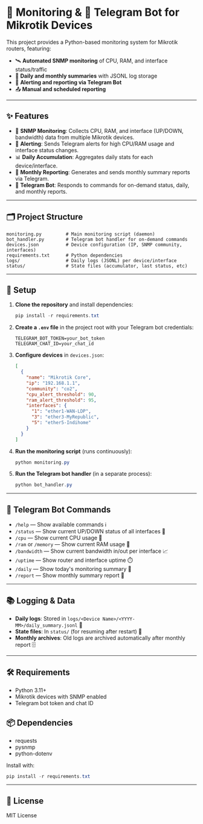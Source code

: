 # 🚦 Monitoring & 🤖 Telegram Bot for Mikrotik Devices

This project provides a Python-based monitoring system for Mikrotik routers, featuring:
- 🛰️ **Automated SNMP monitoring** of CPU, RAM, and interface status/traffic
- 📅 **Daily and monthly summaries** with JSONL log storage
- 🚨 **Alerting and reporting via Telegram Bot**
- 📤 **Manual and scheduled reporting**

---

## ✨ Features

- 🧠 **SNMP Monitoring**: Collects CPU, RAM, and interface (UP/DOWN, bandwidth) data from multiple Mikrotik devices.
- 🚨 **Alerting**: Sends Telegram alerts for high CPU/RAM usage and interface status changes.
- 📊 **Daily Accumulation**: Aggregates daily stats for each device/interface.
- 📆 **Monthly Reporting**: Generates and sends monthly summary reports via Telegram.
- 🤖 **Telegram Bot**: Responds to commands for on-demand status, daily, and monthly reports.

---

## 🗂️ Project Structure

```
monitoring.py         # Main monitoring script (daemon)
bot_handler.py        # Telegram bot handler for on-demand commands
devices.json          # Device configuration (IP, SNMP community, interfaces)
requirements.txt      # Python dependencies
logs/                 # Daily logs (JSONL) per device/interface
status/               # State files (accumulator, last status, etc)
```

---

## 🚀 Setup

1. **Clone the repository** and install dependencies:
   ```powershell
   pip install -r requirements.txt
   ```

2. **Create a `.env` file** in the project root with your Telegram bot credentials:
   ```env
   TELEGRAM_BOT_TOKEN=your_bot_token
   TELEGRAM_CHAT_ID=your_chat_id
   ```

3. **Configure devices** in `devices.json`:
   ```json
   [
     {
       "name": "Mikrotik Core",
       "ip": "192.168.1.1",
       "community": "co2",
       "cpu_alert_threshold": 90,
       "ram_alert_threshold": 95,
       "interfaces": {
         "1": "ether1-WAN-LDP",
         "3": "ether3-MyRepublic",
         "5": "ether5-Indihome"
       }
     }
   ]
   ```

4. **Run the monitoring script** (runs continuously):
   ```powershell
   python monitoring.py
   ```

5. **Run the Telegram bot handler** (in a separate process):
   ```powershell
   python bot_handler.py
   ```

---

## 💬 Telegram Bot Commands

- `/help` — Show available commands ℹ️
- `/status` — Show current UP/DOWN status of all interfaces 📶
- `/cpu` — Show current CPU usage 🧠
- `/ram` or `/memory` — Show current RAM usage 💾
- `/bandwidth` — Show current bandwidth in/out per interface 📈
- `/uptime` — Show router and interface uptime ⏱️
- `/daily` — Show today's monitoring summary 📅
- `/report` — Show monthly summary report 📆

---

## 📚 Logging & Data

- **Daily logs**: Stored in `logs/<Device Name>/<YYYY-MM>/daily_summary.jsonl` 📄
- **State files**: In `status/` (for resuming after restart) 💾
- **Monthly archives**: Old logs are archived automatically after monthly report 🗄️

---

## 🛠️ Requirements

- Python 3.11+
- Mikrotik devices with SNMP enabled
- Telegram bot token and chat ID

## 📦 Dependencies

- requests
- pysnmp
- python-dotenv

Install with:
```powershell
pip install -r requirements.txt
```

---

## 📄 License

MIT License
